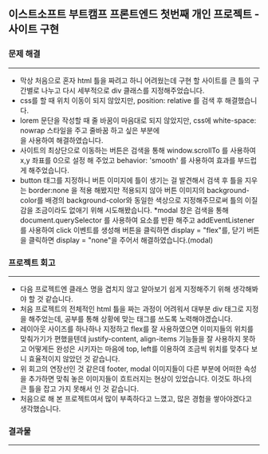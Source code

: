 ## 이스트소프트 부트캠프 프론트엔드 첫번째 개인 프로젝트 - 사이트 구현

### 문제 해결
-----
* 막상 처음으로 혼자 html 틀을 짜려고 하니 어려웠는데 구현 할 사이트를 큰 틀의 구간별로 나누고 다시 세부적으로 div 클래스를 지정해주었습니다.
* css를 할 때 위치 이동이 되지 않았지만, position: relative 를 검색 후 해결했습니다.
* lorem 문단을 작성할 때 줄 바꿈이 마음대로 되지 않았지만, css에 white-space: nowrap 스타일을 주고 줄바꿈 하고 싶은 부분에 <br> 을 사용하여 해결하였습니다.
* 사이트의 최상단으로 이동하는 버튼은 검색을 통해 window.scrollTo 를 사용하여 x,y 좌표를 0으로 설정 해 주었고 behavior: 'smooth' 를 사용하여 효과를 부드럽게 해주었습니다.
* button 태그를 지정하니 버튼 이미지에 틀이 생기는 걸 발견해서 검색 후 틀을 지우는 border:none 을 적용 해봤지만 적용되지 않아 버튼 이미지의 background-color를 배경의 background-color와 동일한 색상으로 지정해주므로써 틀의 이질감을 조금이라도 없애기 위해 시도해봤습니다.
*modal 창은 검색을 통해 document.querySelector 를 사용하여 요소를 반환 해주고 addEventListener 를 사용하여 click 이벤트를 생성해 버튼을 클릭하면 display = "flex"를, 
  닫기 버튼을 클릭하면 display = "none"을 주어서 해결하였습니다.(modal)
### 프로젝트 회고
-----
* 다음 프로젝트엔 클래스 명을 겹치지 않고 알아보기 쉽게 지정해주기 위해 생각해봐야 할 것 같습니다.
* 처음 프로젝트의 전체적인 html 틀을 짜는 과정이 어려워서 대부분 div 태그로 지정을 해주었는데, 공부를 통해 상황에 맞는 태그를 쓰도록 노력해야겠습니다.
* 레이아웃 사이즈를 하나하나 지정하고 flex를 잘 사용하였으면 이미지들의 위치를 맞춰가기가 편했을텐데 justify-content, align-items 기능들을 잘 사용하지 못하고 어떻게든 완성은 시키자는 마음에 top, left를 이용하여 조금씩 위치를 맞추다 보니 효율적이지 않았던 것 같습니다.
* 위 회고의 연장선인 것 같은데 footer, modal 이미지들이 다른 부분에 어떠한 속성을 추가하면 맞춰 놓은 이미지들이 흐트러지는 현상이 있었습니다. 이것도 하나의 큰 틀을 잡고 가지 못해서 인 것 같습니다.
* 처음으로 해 본 프로젝트여서 많이 부족하다고 느꼈고, 많은 경험을 쌓아야겠다고 생각했습니다. 
### 결과물
------
